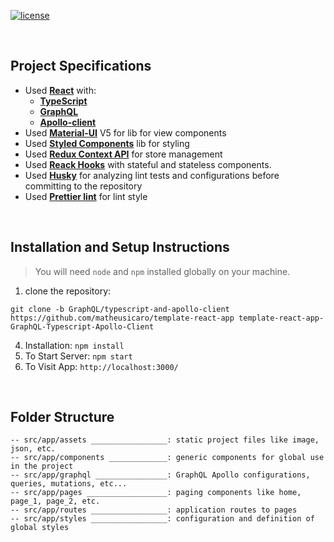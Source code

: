 [![license](https://img.shields.io/github/license/DAVFoundation/captain-n3m0.svg?style=flat-square)](https://github.com/matheusicaro/template-react-app/blob/main/LICENSE)

<br>

## Project Specifications

- Used **[React](https://reactjs.org/)** with:
  - **[TypeScript](https://www.typescriptlang.org/)**
  - **[GraphQL](https://graphql.org/)**
  - **[Apollo-client](https://www.apollographql.com/docs/react/)**
- Used **[Material-UI](https://mui.com/getting-started/usage/)** V5 for lib for view components
- Used **[Styled Components](https://styled-components.com/)** lib for styling
- Used **[Redux Context API](https://reactjs.org/docs/context.html)** for store management
- Used **[Reack Hooks](https://reactjs.org/docs/hooks-intro.html)** with stateful and stateless components.
- Used **[Husky](https://typicode.github.io/husky/#/)** for analyzing lint tests and configurations before committing to the repository
- Used **[Prettier lint](https://prettier.io/docs/en/integrating-with-linters.html)** for lint style

<br>

## Installation and Setup Instructions

> You will need `node` and `npm` installed globally on your machine.

1. clone the repository: <br>
```
git clone -b GraphQL/typescript-and-apollo-client https://github.com/matheusicaro/template-react-app template-react-app-GraphQL-Typescript-Apollo-Client
```
4. Installation: `npm install`
5. To Start Server: `npm start`
6. To Visit App: `http://localhost:3000/`

<br>

## Folder Structure

```
-- src/app/assets _________________: static project files like image, json, etc.
-- src/app/components _____________: generic components for global use in the project
-- src/app/graphql ________________: GraphQL Apollo configurations, queries, mutations, etc...
-- src/app/pages __________________: paging components like home, page_1, page_2, etc.
-- src/app/routes _________________: application routes to pages
-- src/app/styles _________________: configuration and definition of global styles
```

<br>
